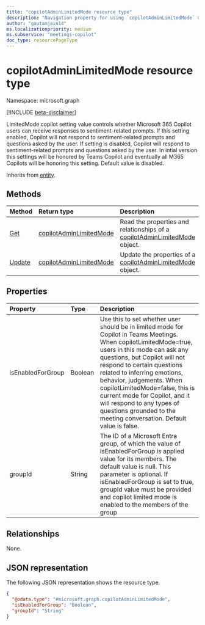```yaml
---
title: "copilotAdminLimitedMode resource type"
description: "Navigation property for using `copilotAdminLimitedMode` GET and PATCH methods"
author: "gautamjain14"
ms.localizationpriority: medium
ms.subservice: "meetings-copilot"
doc_type: resourcePageType
---
```


# copilotAdminLimitedMode resource type

Namespace: microsoft.graph

[!INCLUDE [beta-disclaimer](../../includes/beta-disclaimer.md)]

LimitedMode copilot setting value controls whether Microsoft 365 Copilot users can receive responses to sentiment-related prompts. If this setting enabled, Copilot will not respond to sentiment-related prompts and questions asked by the user. If setting is disabled, Copilot will respond to sentiment-related prompts and questions asked by the user. In intial version this settings will be honored by Teams Copilot and eventually all M365 Copilots will be honoring this setting. Default value is disabled.


Inherits from [entity](../resources/entity.md).


## Methods
|Method|Return type|Description|
|:---|:---|:---|
|[Get](../api/copilotadminlimitedmode-get.md)|[copilotAdminLimitedMode](../resources/copilotadminlimitedmode.md)|Read the properties and relationships of a [copilotAdminLimitedMode](../resources/copilotadminlimitedmode.md) object.|
|[Update](../api/copilotadminlimitedmode-update.md)|[copilotAdminLimitedMode](../resources/copilotadminlimitedmode.md)|Update the properties of a [copilotAdminLimitedMode](../resources/copilotadminlimitedmode.md) object.|

## Properties
|Property|Type|Description|
|:---|:---|:---|
|isEnabledForGroup|Boolean|Use this to set whether user should be in limited mode for Copilot in Teams Meetings. When copilotLimitedMode=true, users in this mode can ask any questions, but Copilot will not respond to certain questions related to inferring emotions, behavior, judgements. When copilotLimitedMode=false, this is current mode for Copilot, and it will respond to any types of questions grounded to the meeting conversation. Default value is false.|
|groupId|String|The ID of a Microsoft Entra group, of which the value of isEnabledForGroup is applied value for its members. The default value is null. This parameter is optional. If isEnabledForGroup is set to true, groupId value must be provided and copilot limited mode is enabled to the members of the group|

## Relationships
None.

## JSON representation
The following JSON representation shows the resource type.
<!-- {
  "blockType": "resource",
  "keyProperty": "id",
  "@odata.type": "microsoft.graph.copilotAdminLimitedMode",
  "baseType": "microsoft.graph.entity",
  "openType": false
}
-->
``` json
{
  "@odata.type": "#microsoft.graph.copilotAdminLimitedMode",
  "isEnabledForGroup": "Boolean",
  "groupId": "String"
}
```

